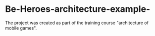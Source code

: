 # Be-Heroes-architecture-example-
The project was created as part of the training course "architecture of mobile games".
